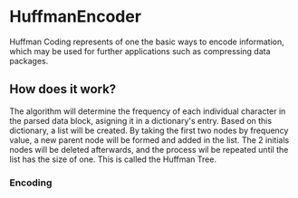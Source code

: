# HuffmanEncoder

Huffman Coding represents of one the basic ways to encode information, which may be used for further applications such as compressing data packages.

## How does it work?

The algorithm will determine the frequency of each individual character in the parsed data block, asigning it in a dictionary's entry. Based on this dictionary, a list will be created. By taking the first two nodes by frequency value, a new parent node will be formed and added in the list. The 2 initials nodes will be deleted afterwards, and the process wil be repeated until the list has the size of one. This is called the Huffman Tree.

### Encoding

